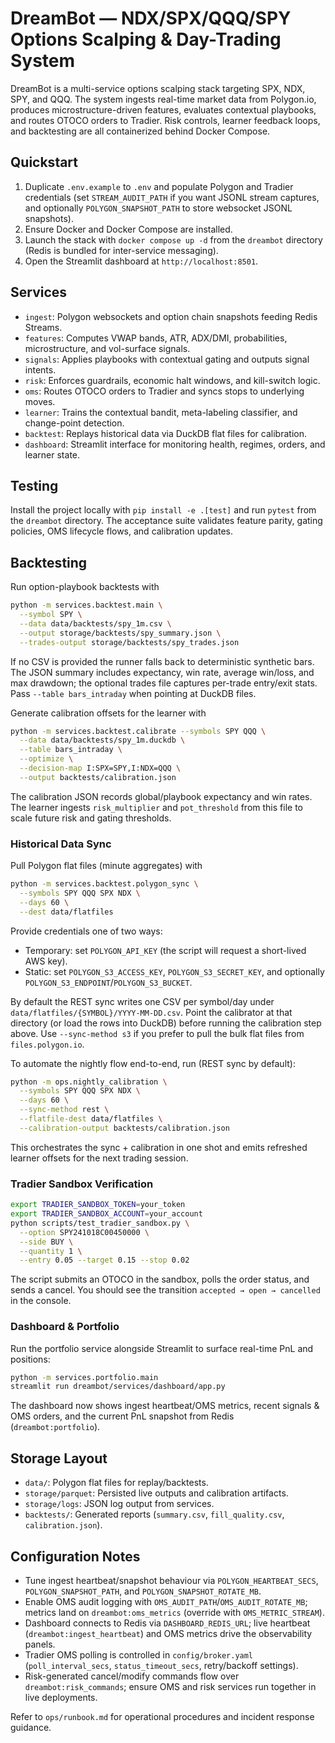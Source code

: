 # DreamBot — NDX/SPX/QQQ/SPY Options Scalping & Day-Trading System

DreamBot is a multi-service options scalping stack targeting SPX, NDX, SPY, and QQQ. The system ingests real-time market data from Polygon.io, produces microstructure-driven features, evaluates contextual playbooks, and routes OTOCO orders to Tradier. Risk controls, learner feedback loops, and backtesting are all containerized behind Docker Compose.

## Quickstart

1. Duplicate `.env.example` to `.env` and populate Polygon and Tradier credentials (set `STREAM_AUDIT_PATH` if you want JSONL stream captures, and optionally `POLYGON_SNAPSHOT_PATH` to store websocket JSONL snapshots).
2. Ensure Docker and Docker Compose are installed.
3. Launch the stack with `docker compose up -d` from the `dreambot` directory (Redis is bundled for inter-service messaging).
4. Open the Streamlit dashboard at `http://localhost:8501`.

## Services

- `ingest`: Polygon websockets and option chain snapshots feeding Redis Streams.
- `features`: Computes VWAP bands, ATR, ADX/DMI, probabilities, microstructure, and vol-surface signals.
- `signals`: Applies playbooks with contextual gating and outputs signal intents.
- `risk`: Enforces guardrails, economic halt windows, and kill-switch logic.
- `oms`: Routes OTOCO orders to Tradier and syncs stops to underlying moves.
- `learner`: Trains the contextual bandit, meta-labeling classifier, and change-point detection.
- `backtest`: Replays historical data via DuckDB flat files for calibration.
- `dashboard`: Streamlit interface for monitoring health, regimes, orders, and learner state.

## Testing

Install the project locally with `pip install -e .[test]` and run `pytest` from the `dreambot` directory. The acceptance suite validates feature parity, gating policies, OMS lifecycle flows, and calibration updates.

## Backtesting

Run option-playbook backtests with

```bash
python -m services.backtest.main \
  --symbol SPY \
  --data data/backtests/spy_1m.csv \
  --output storage/backtests/spy_summary.json \
  --trades-output storage/backtests/spy_trades.json
```

If no CSV is provided the runner falls back to deterministic synthetic bars. The JSON summary includes expectancy, win rate, average win/loss, and max drawdown; the optional trades file captures per-trade entry/exit stats. Pass `--table bars_intraday` when pointing at DuckDB files.

Generate calibration offsets for the learner with

```bash
python -m services.backtest.calibrate --symbols SPY QQQ \
  --data data/backtests/spy_1m.duckdb \
  --table bars_intraday \
  --optimize \
  --decision-map I:SPX=SPY,I:NDX=QQQ \
  --output backtests/calibration.json
```

The calibration JSON records global/playbook expectancy and win rates. The learner ingests `risk_multiplier` and `pot_threshold` from this file to scale future risk and gating thresholds.

### Historical Data Sync

Pull Polygon flat files (minute aggregates) with

```bash
python -m services.backtest.polygon_sync \
  --symbols SPY QQQ SPX NDX \
  --days 60 \
  --dest data/flatfiles
```

Provide credentials one of two ways:

- Temporary: set `POLYGON_API_KEY` (the script will request a short-lived AWS key).
- Static: set `POLYGON_S3_ACCESS_KEY`, `POLYGON_S3_SECRET_KEY`, and optionally `POLYGON_S3_ENDPOINT`/`POLYGON_S3_BUCKET`.

By default the REST sync writes one CSV per symbol/day under `data/flatfiles/{SYMBOL}/YYYY-MM-DD.csv`. Point the calibrator at that directory (or load the rows into DuckDB) before running the calibration step above. Use `--sync-method s3` if you prefer to pull the bulk flat files from `files.polygon.io`.

To automate the nightly flow end-to-end, run (REST sync by default):

```bash
python -m ops.nightly_calibration \
  --symbols SPY QQQ SPX NDX \
  --days 60 \
  --sync-method rest \
  --flatfile-dest data/flatfiles \
  --calibration-output backtests/calibration.json
```

This orchestrates the sync + calibration in one shot and emits refreshed learner offsets for the next trading session.

### Tradier Sandbox Verification

```bash
export TRADIER_SANDBOX_TOKEN=your_token
export TRADIER_SANDBOX_ACCOUNT=your_account
python scripts/test_tradier_sandbox.py \
  --option SPY241018C00450000 \
  --side BUY \
  --quantity 1 \
  --entry 0.05 --target 0.15 --stop 0.02
```

The script submits an OTOCO in the sandbox, polls the order status, and sends a cancel. You should see the transition `accepted → open → cancelled` in the console.

### Dashboard & Portfolio

Run the portfolio service alongside Streamlit to surface real-time PnL and positions:

```bash
python -m services.portfolio.main
streamlit run dreambot/services/dashboard/app.py
```

The dashboard now shows ingest heartbeat/OMS metrics, recent signals & OMS orders, and the current PnL snapshot from Redis (`dreambot:portfolio`).

## Storage Layout

- `data/`: Polygon flat files for replay/backtests.
- `storage/parquet`: Persisted live outputs and calibration artifacts.
- `storage/logs`: JSON log output from services.
- `backtests/`: Generated reports (`summary.csv`, `fill_quality.csv`, `calibration.json`).

## Configuration Notes

- Tune ingest heartbeat/snapshot behaviour via `POLYGON_HEARTBEAT_SECS`, `POLYGON_SNAPSHOT_PATH`, and `POLYGON_SNAPSHOT_ROTATE_MB`.
- Enable OMS audit logging with `OMS_AUDIT_PATH`/`OMS_AUDIT_ROTATE_MB`; metrics land on `dreambot:oms_metrics` (override with `OMS_METRIC_STREAM`).
- Dashboard connects to Redis via `DASHBOARD_REDIS_URL`; live heartbeat (`dreambot:ingest_heartbeat`) and OMS metrics drive the observability panels.
- Tradier OMS polling is controlled in `config/broker.yaml` (`poll_interval_secs`, `status_timeout_secs`, retry/backoff settings).
- Risk-generated cancel/modify commands flow over `dreambot:risk_commands`; ensure OMS and risk services run together in live deployments.

Refer to `ops/runbook.md` for operational procedures and incident response guidance.
